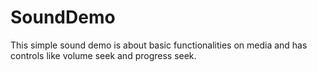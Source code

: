 # SoundDemo
This simple sound demo is about basic functionalities on media and has controls like volume seek and progress seek.
